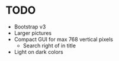# TODO
 * Bootstrap v3
 * Larger pictures
 * Compact GUI for max 768 vertical pixels
     * Search right of in title
 * Light on dark colors

